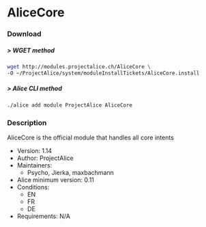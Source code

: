 # AliceCore

### Download

##### > WGET method
```bash
wget http://modules.projectalice.ch/AliceCore \
-O ~/ProjectAlice/system/moduleInstallTickets/AliceCore.install
```

##### > Alice CLI method
```bash
./alice add module ProjectAlice AliceCore
```


### Description
AliceCore is the official module that handles all core intents

- Version: 1.14
- Author: ProjectAlice
- Maintainers:
  - Psycho, Jierka, maxbachmann
- Alice minimum version: 0.11
- Conditions:
  - EN
  - FR
  - DE
- Requirements: N/A
